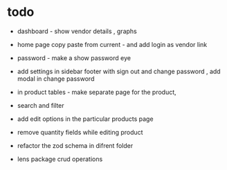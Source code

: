 # todo


- dashboard - show vendor details , graphs 
- home page copy paste from current - and add login as vendor link
- password - make a show password eye
- add settings in sidebar footer with sign out and change password , add modal in change password

- in product tables - make separate page for the product, 
- search and filter
- add edit options in the particular products page 
- remove quantity fields while editing product
- refactor the zod schema in difrent folder 
- lens package crud operations